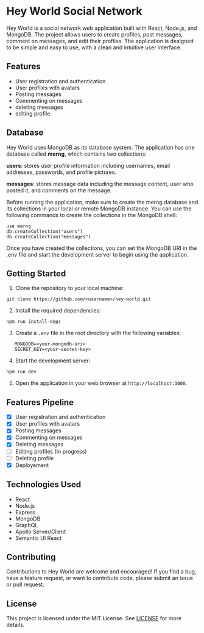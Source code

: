 # Hey World Social Network

Hey World is a social network web application built with React, Node.js, and MongoDB. The project allows users to create profiles, post messages, comment on messages, and edit their profiles. The application is designed to be simple and easy to use, with a clean and intuitive user interface.

## Features

- User registration and authentication
- User profiles with avatars
- Posting messages
- Commenting on messages
- deleting meesages
- editing profile

## Database
Hey World uses MongoDB as its database system. The application has one database called **merng**, which contains two collections:

**users**: stores user profile information including usernames, email addresses, passwords, and profile pictures.

**messages**: stores message data including the message content, user who posted it, and comments on the message.

Before running the application, make sure to create the merng database and its collections in your local or remote MongoDB instance. You can use the following commands to create the collections in the MongoDB shell:

```
use merng
db.createCollection("users")
db.createCollection("messages")
```

Once you have created the collections, you can set the MongoDB URI in the .env file and start the development server to begin using the application.

## Getting Started

1. Clone the repository to your local machine:

```
git clone https://github.com/<username>/hey-world.git
```

2. Install the required dependencies:

```
npm run install-deps
```
3. Create a `.env` file in the root directory with the following variables:
```
   MONGODB=<your-mongodb-uri>
   SECRET_KEY=<your-secret-key>
   ```

4. Start the development server:

```
npm run dev
```

5. Open the application in your web browser at `http://localhost:3000`.

## Features Pipeline

- [x] User registration and authentication
- [x] User profiles with avatars
- [x] Posting messages
- [x] Commenting on messages
- [x] Deleting messages
- [ ] Editing profiles (In progress)
- [ ] Deleting profile
- [x] Deployement

## Technologies Used

- React
- Node.js
- Express
- MongoDB
- GraphQL
- Apollo Server/Client
- Semantic UI React

## Contributing

Contributions to Hey World are welcome and encouraged! If you find a bug, have a feature request, or want to contribute code, please submit an issue or pull request.

## License

This project is licensed under the MIT License. See [LICENSE](LICENSE) for more details.
